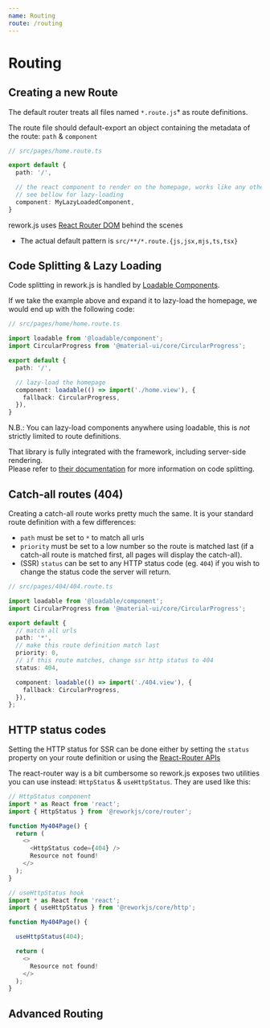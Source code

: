 ```yaml
---
name: Routing
route: /routing
---
```


# Routing

## Creating a new Route

The default router treats all files named `*.route.js`* as route definitions.

The route file should default-export an object containing the metadata of the route: `path` & `component`

```typescript
// src/pages/home.route.ts

export default {
  path: '/',

  // the react component to render on the homepage, works like any other component.
  // see bellow for lazy-loading
  component: MyLazyLoadedComponent,
}
```

rework.js uses [React Router DOM](https://reacttraining.com/react-router/web) behind the scenes

* The actual default pattern is `src/**/*.route.{js,jsx,mjs,ts,tsx}`

## Code Splitting & Lazy Loading

Code splitting in rework.js is handled by [Loadable Components](https://www.smooth-code.com/open-source/loadable-components/).

If we take the example above and expand it to lazy-load the homepage, we would end up with the following code:

```typescript
// src/pages/home/home.route.ts

import loadable from '@loadable/component';
import CircularProgress from '@material-ui/core/CircularProgress';

export default {
  path: '/',

  // lazy-load the homepage
  component: loadable(() => import('./home.view'), {
    fallback: CircularProgress,
  }),
}
```

N.B.: You can lazy-load components anywhere using loadable, this is *not* strictly limited to route definitions.

That library is fully integrated with the framework, including server-side rendering.  
Please refer to [their documentation](https://www.smooth-code.com/open-source/loadable-components/) for more information on code splitting.

## Catch-all routes (404)

Creating a catch-all route works pretty much the same. It is your standard route definition with a few differences:

- `path` must be set to `*` to match all urls
- `priority` must be set to a low number so the route is matched last (if a catch-all route is matched first, all pages will display the catch-all).
- (SSR) `status` can be set to any HTTP status code (eg. `404`) if you wish to change the status code the server will return.

```typescript
// src/pages/404/404.route.ts

import loadable from '@loadable/component';
import CircularProgress from '@material-ui/core/CircularProgress';

export default {
  // match all urls
  path: '*',
  // make this route definition match last
  priority: 0,
  // if this route matches, change ssr http status to 404
  status: 404,

  component: loadable(() => import('./404.view'), {
    fallback: CircularProgress,
  }),
};

```

## HTTP status codes

Setting the HTTP status for SSR can be done either by setting the `status` property on your route definition
or using the [React-Router APIs](https://github.com/ReactTraining/react-router/blob/master/packages/react-router-dom/docs/guides/server-rendering.md#404-401-or-any-other-status)

The react-router way is a bit cumbersome so rework.js exposes two utilities you can use instead: `HttpStatus` & `useHttpStatus`. They are used like this:

```typescript jsx
// HttpStatus component
import * as React from 'react';
import { HttpStatus } from '@reworkjs/core/router';

function My404Page() {
  return (
    <>
      <HttpStatus code={404} />
      Resource not found!
    </>
  );
}
```

```typescript jsx
// useHttpStatus hook
import * as React from 'react';
import { useHttpStatus } from '@reworkjs/core/http';

function My404Page() {

  useHttpStatus(404);

  return (
    <>
      Resource not found!
    </>
  );
}
```

## Advanced Routing

